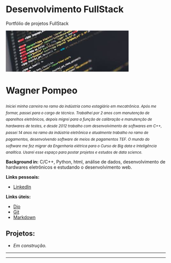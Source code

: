 # Desenvolvimento FullStack
Portfólio de projetos FullStack

<p align="left">
  <img src="prog.jpg">
</p>

# Wagner Pompeo
<sub> *Iniciei minha carreira no ramo da indústria como estagiário em mecatrônica. Após me formar, passei para o cargo de técnico. Trabalhei por 2 anos com manutenção de aparelhos eletrônicos, depois migrei para a função de calibração e manutenção de hardwares de testes, e desde 2012 trabalho com desenvolvimento de softwares em C++, passei 14 anos na ramo da indústria eletrônica e atualmente trabalho no ramo de pagamentos, desenvolvendo software de meios de pagamentos TEF. O mundo do software me fez migrar da Engenharia elétrica para o Curso de Big data e Inteligência analítica. Usarei esse espaço para postar projetos e estudos de data science.*</sub>



**Background in:** C/C++, Python, html, análise de dados, desenvolvimento de hardwares eletrônicos e estudando o desenvolvimento web.

**Links pessoais:**
* [LinkedIn](https://www.linkedin.com/in/wpc23)

**Links úteis:**
* [Dio](https://www.dio.me/)
* [Git](https://git-scm.com/downloads)
* [Markdown](https://www.markdownguide.org)



## Projetos:

* *Em construção.*
* **
* **

